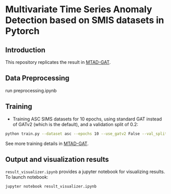 # Multivariate Time Series Anomaly Detection based on SMIS datasets in Pytorch

## Introduction
This repository replicates the result in [MTAD-GAT](https://github.com/ML4ITS/mtad-gat-pytorch). 

## Data Preprocessing

run preprocessing.ipynb

## Training

- Training ASC SIMS datasets for 10 epochs, using standard GAT instead of GATv2 (which is the default), and a validation split of 0.2:
```bash 
python train.py --dataset asc --epochs 10 --use_gatv2 False --val_split 0.2
```

See more training details in [MTAD-GAT](https://github.com/ML4ITS/mtad-gat-pytorch).

## Output and visualization results

```result_visualizer.ipynb``` provides a jupyter notebook for visualizing results. 
To launch notebook:
```bash 
jupyter notebook result_visualizer.ipynb
```












